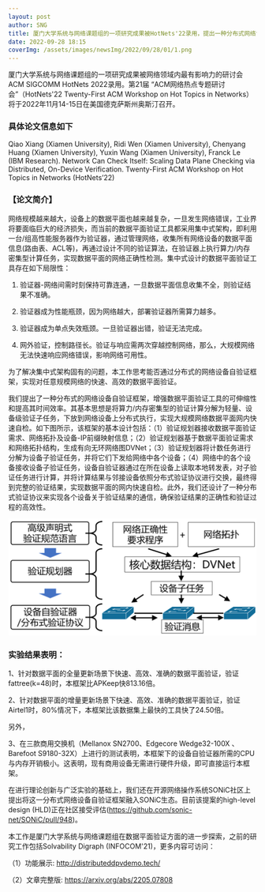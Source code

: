 ```yaml
---
layout: post
author: SNG
title: 厦门大学系统与网络课题组的一项研究成果被HotNets'22录用，提出一种分布式网络设备自验证框架
date: 2022-09-28 18:15
coverImg: /assets/images/newsImg/2022/09/28/01/1.png
---
```

厦门大学系统与网络课题组的一项研究成果被网络领域内最有影响力的研讨会ACM SIGCOMM HotNets 2022录用。第21届 “ACM网络热点专题研讨会”（HotNets'22 Twenty-First ACM Workshop on Hot Topics in Networks）将于2022年11月14-15日在美国德克萨斯州奥斯汀召开。

### 具体论文信息如下

Qiao Xiang (Xiamen University), Ridi Wen (Xiamen University), Chenyang Huang (Xiamen University), Yuxin Wang (Xiamen University), Franck Le (IBM Research). Network Can Check Itself: Scaling Data Plane Checking via Distributed, On-Device Verification. Twenty-First ACM Workshop on Hot Topics in Networks (HotNets’22)

### 【论文简介】

网络规模越来越大，设备上的数据平面也越来越复杂，一旦发生网络错误，工业界将要面临巨大的经济损失，而当前的数据平面验证工具都采用集中式架构，即利用一台/组高性能服务器作为验证器，通过管理网络，收集所有网络设备的数据平面信息(路由表、ACL等)，再通过设计不同的验证算法，在验证器上执行算力/内存密集型计算任务，实现数据平面的网络正确性检测。集中式设计的数据平面验证工具存在如下局限性：

1. 验证器-网络间需时刻保持可靠连通，一旦数据平面信息收集不全，则验证结果不准确。

2. 验证器成为性能瓶颈，因为网络越大，部署验证器所需算力越多。

3. 验证器成为单点失效瓶颈。一旦验证器出错，验证无法完成。

4. 网外验证，控制路径长。验证与响应需两次穿越控制网络，那么，大规模网络无法快速响应网络错误，影响网络可用性。



为了解决集中式架构固有的问题，本工作思考能否通过分布式的网络设备自验证框架，实现对任意规模网络的快速、高效的数据平面验证。



我们提出了一种分布式的网络设备自验证框架，增强数据平面验证工具的可伸缩性和提高其时间效率。其基本思想是将算力/内存密集型的验证计算分解为轻量、设备级验证子任务，下放到网络设备上分布式执行，实现大规模网络数据平面网内快速自检。如下图所示，该框架的基本设计包括：（1）验证规划器接收数据平面验证需求、网络拓扑及设备-IP前缀映射信息；（2）验证规划器基于数据平面验证需求和网络拓扑结构，生成有向无环网络图DVNet；（3）验证规划器将计数任务进行分解为设备子验证任务，并将它们下发给网络中各个设备；（4）网络中的各个设备接收设备子验证任务，设备自验证器通过在所在设备上读取本地转发表，对子验证任务进行计算，并将计算结果与邻接设备依照分布式验证协议进行交换，最终得到完整的验证结果，实现数据平面的网内快速自检。此外，我们还设计了一种分布式验证协议来实现各个设备关于验证结果的通信，确保验证结果的正确性和验证过程的高效性。



![](/assets/images/newsImg/2022/09/28/01/1.png)


### 实验结果表明：

1、针对数据平面的全量更新场景下快速、高效、准确的数据平面验证，验证fattree(k=48)时，本框架比APKeep快813.16倍。

2、针对数据平面的增量更新场景下快速、高效、准确的数据平面验证，验证Airtel1时，80%情况下，本框架比该数据集上最快的工具快了24.50倍。

另外，

3、在三款商用交换机（Mellanox SN2700、Edgecore Wedge32-100X 、Barefoot S9180-32X）上进行的测试表明，本框架下的设备自验证器所需的CPU与内存开销极小。这表明，现有商用设备无需进行硬件升级，即可直接运行本框架。

在进行理论创新与广泛实验的基础上，我们还在开源网络操作系统SONiC社区上提出将这一分布式网络设备自验证框架融入SONiC生态。目前该提案的high-level design (HLD)正在社区接受评估(https://github.com/sonic-net/SONiC/pull/948)。



本工作是厦门大学系统与网络课题组在数据平面验证方面的进一步探索，之前的研究工作包括Solvability Digraph (INFOCOM'21)，更多内容可访问：

（1）功能展示: 
    http://distributeddpvdemo.tech/

（2）文章完整版: 
    https://arxiv.org/abs/2205.07808

